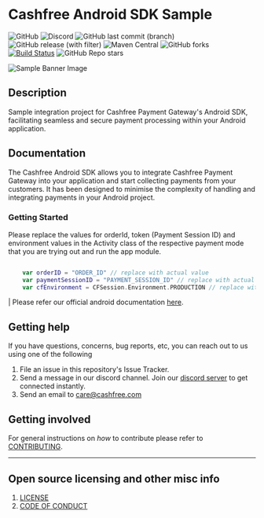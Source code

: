 # Cashfree Android SDK Sample

![GitHub](https://img.shields.io/github/license/cashfree/nextgen-android) ![Discord](https://img.shields.io/discord/931125665669972018?label=discord) ![GitHub last commit (branch)](https://img.shields.io/github/last-commit/cashfree/nextgen-android/master) ![GitHub release (with filter)](https://img.shields.io/github/v/release/cashfree/nextgen-android?label=latest) ![Maven Central](https://img.shields.io/maven-central/v/com.cashfree.pg/api) ![GitHub forks](https://img.shields.io/github/forks/cashfree/nextgen-android) [![Build Status](https://img.shields.io/endpoint.svg?label=build&url=https%3A%2F%2Factions-badge.atrox.dev%2Fcashfree%2Fnextgen-android%2Fbadge%3Fref%3Dmaster&style=flat)](https://actions-badge.atrox.dev/cashfree/nextgen-android/goto?ref=master) ![GitHub Repo stars](https://img.shields.io/github/stars/cashfree/nextgen-android)


![Sample Banner Image](https://maven.cashfree.com/images/github-header-image.png)

## **Description** 

Sample integration project for Cashfree Payment Gateway's Android SDK, facilitating seamless and secure payment processing within your Android application.


## Documentation

The Cashfree Android SDK allows you to integrate Cashfree Payment Gateway into your application and start collecting payments from your customers. It has been designed to minimise the complexity of handling and integrating payments in your Android project.

### Getting Started

Please replace the values for orderId, token (Payment Session ID) and environment values in the Activity class of the respective payment mode that you are trying out and run the app module.

```kotlin

    var orderID = "ORDER_ID" // replace with actual value
    var paymentSessionID = "PAYMENT_SESSION_ID" // replace with actual value
    var cfEnvironment = CFSession.Environment.PRODUCTION // replace with actual value

```


| Please refer our official android documentation [here](https://docs.cashfree.com/docs/android-integration).


## Getting help

If you have questions, concerns, bug reports, etc, you can reach out to us using one of the following 

1. File an issue in this repository's Issue Tracker.
2. Send a message in our discord channel. Join our [discord server](https://discord.gg/znT6X45qDS) to get connected instantly.
3. Send an email to care@cashfree.com

## Getting involved

For general instructions on _how_ to contribute please refer to [CONTRIBUTING](CONTRIBUTING.md).


----

## Open source licensing and other misc info
1. [LICENSE](https://github.com/cashfree/nextgen-android/blob/master/LICENSE.md)
2. [CODE OF CONDUCT](https://github.com/cashfree/nextgen-android/blob/master/CODE_OF_CONDUCT.md)

